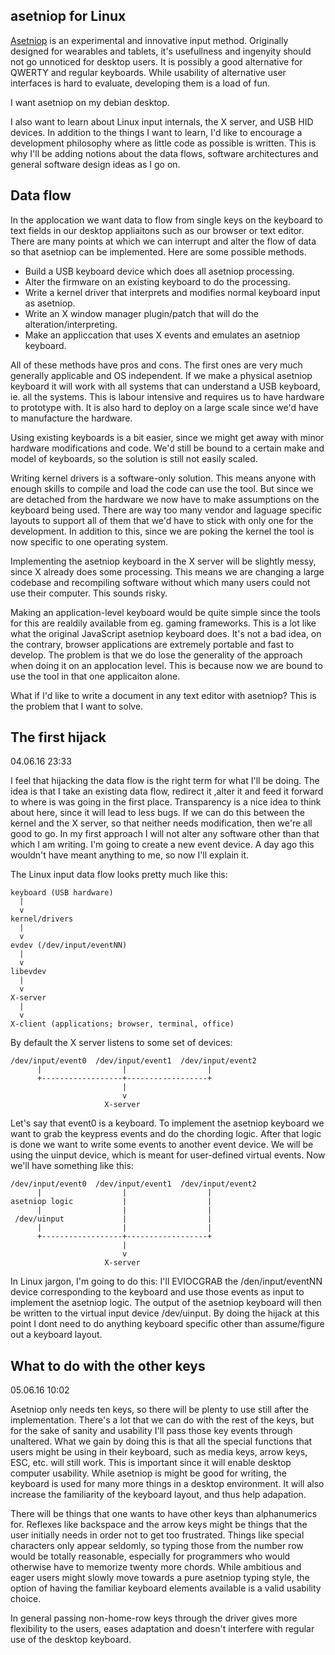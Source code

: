 asetniop for Linux
------------------

[Asetniop](http://asetniop.com/) is an experimental and innovative input method. 
Originally designed for wearables and tablets, it's usefullness and ingenyity should not go unnoticed for desktop users.
It is possibly a good alternative for QWERTY and regular keyboards.
While usability of alternative user interfaces is hard to evaluate, developing them is a load of fun.

I want asetniop on my debian desktop.

I also want to learn about Linux input internals, the X server, and USB HID devices.
In addition to the things I want to learn, I'd like to encourage a development philosophy where as little code as possible is written.
This is why I'll be adding notions about the data flows, software architectures and general software design ideas as I go on.

Data flow
---------

In the applocation we want data to flow from single keys on the keyboard to text fields in our desktop appliaitons such as our browser or text editor.
There are many points at which we can interrupt and alter the flow of data so that asetniop can be implemented.
Here are some possible methods.

 - Build a USB keyboard device which does all asetniop processing.
 - Alter the firmware on an existing keyboard to do the processing.
 - Write a kernel driver that interprets and modifies normal keyboard input as asetniop.
 - Write an X window manager plugin/patch that will do the alteration/interpreting.
 - Make an appliccation that uses X events and emulates an asetniop keyboard.

All of these methods have pros and cons.
The first ones are very much generally applicable and OS independent.
If we make a physical asetniop keyboard it will work with all systems that can understand a USB keyboard, ie. all the systems.
This is labour intensive and requires us to have hardware to prototype with.
It is also hard to deploy on a large scale since we'd have to manufacture the hardware.

Using existing keyboards is a bit easier, since we might get away with minor hardware modifications and code.
We'd still be bound to a certain make and model of keyboards, so the solution is still not easily scaled.

Writing kernel drivers is a software-only solution.
This means anyone with enough skills to compile and load the code can use the tool.
But since we are detached from the hardware we now have to make assumptions on the keyboard being used.
There are way too many vendor and laguage specific layouts to support all of them that we'd have to stick with only one for the development.
In addition to this, since we are poking the kernel the tool is now specific to one operating system.

Implementing the asetniop keyboard in the X server will be slightly messy, since X already does some processing.
This means we are changing a large codebase and recompiling software without which many users could not use their computer.
This sounds risky.

Making an application-level keyboard would be quite simple since the tools for this are realdily available from eg. gaming frameworks.
This is a lot like what the original JavaScript asetniop keyboard does.
It's not a bad idea, on the contrary, browser applications are extremely portable and fast to develop.
The problem is that we do lose the generality of the approach when doing it on an applocation level.
This is because now we are bound to use the tool in that one applicaiton alone.

What if I'd like to write a document in any text editor with asetniop?
This is the problem that I want to solve.

The first hijack
----------------
04.06.16 23:33

I feel that hijacking the data flow is the right term for what I'll be doing.
The idea is that I take an existing data flow, redirect it ,alter it and feed it forward to where is was going in the first place.
Transparency is a nice idea to think about here, since it will lead to less bugs.
If we can do this between the kernel and the X server, so that neither needs modification, then we're all good to go.
In my first approach I  will not alter any software other than that which I am writing.
I'm going to create a new event device.
A day ago this wouldn't have meant anything to me, so now I'll explain it.

The Linux input data flow looks pretty much like this:

	keyboard (USB hardware)
	  |
	  v
	kernel/drivers
	  |
	  v
	evdev (/dev/input/eventNN)
	  |
	  v
	libevdev
	  |
	  v
	X-server
	  |
	  v
	X-client (applications; browser, terminal, office)

By default the X server listens to some set of devices:

	/dev/input/event0  /dev/input/event1  /dev/input/event2
	      |                  |                  |
		  +------------------+------------------+
	                         |
	                         v
	                     X-server

Let's say that event0 is a keyboard.
To implement the asetniop keyboard we want to grab the keypress events and do the chording logic.
After that logic is done we want to write some events to another event device.
We will be using the uinput device, which is meant for user-defined virtual events.
Now we'll have something like this:

	/dev/input/event0  /dev/input/event1  /dev/input/event2
	      |                  |                  |
	asetniop logic           |                  |
	      |                  |                  |
	 /dev/uinput             |                  |
	      |                  |                  |
		  +------------------+------------------+
	                         |
	                         v
	                     X-server

In Linux jargon, I'm going to do this:
I'll EVIOCGRAB the /den/input/eventNN device corresponding to the keyboard and use those events as input to implement the asetniop logic. 
The output of the asetniop keyboard will then be written to the virtual input device /dev/uinput.
By doing the hijack at this point I dont need to do anything keyboard specific other than assume/figure out a keyboard layout.

What to do with the other keys
------------------------------
05.06.16 10:02

Asetniop only needs ten keys, so there will be plenty to use still after the implementation.
There's a lot that we can do with the rest of the keys, but for the sake of sanity and usability I'll pass those key events through unaltered.
What we gain by doing this is that all the special functions that users might be using in their keyboard, such as media keys, arrow keys, ESC, etc. will still work.
This is important since it will enable desktop computer usability.
While asetniop is might be good for writing, the keyboard is used for many more things in a desktop environment.
It will also increase the familiarity of the keyboard layout, and thus help adapation.

There will be things that one wants to have other keys than alphanumerics for.
Reflexes like backspace and the arrow keys might be things that the user initially needs in order not to get too frustrated.
Things like special characters only appear seldomly, so typing those from the number row would be totally reasonable, especially for programmers who would otherwise have to memorize twenty more chords.
While ambitious and eager users might slowly move towards a pure asetniop typing style, the option of having the familiar keyboard elements available is a valid usability choice.

In general passing non-home-row keys through the driver gives more flexibility to the users, eases adaptation and doesn't interfere with regular use of the desktop keyboard.


